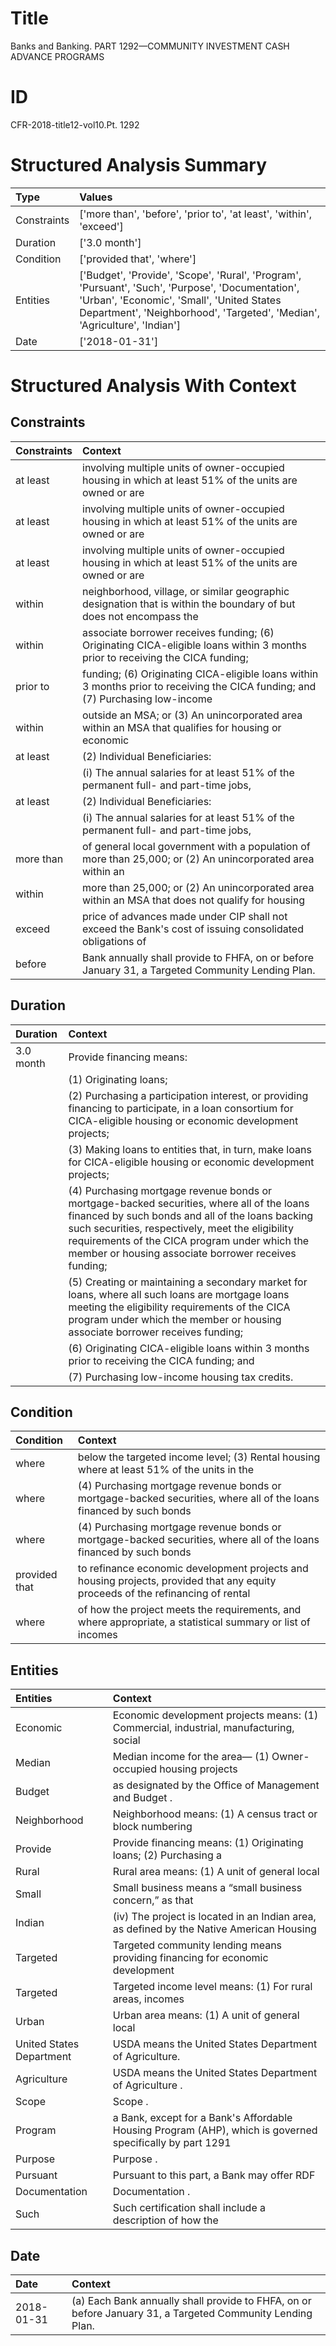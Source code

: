 # Title

 Banks and Banking. PART 1292—COMMUNITY INVESTMENT CASH ADVANCE PROGRAMS


# ID

 CFR-2018-title12-vol10.Pt. 1292


# Structured Analysis Summary

| Type        | Values                                                                                                                                                                                                                      |
|:------------|:----------------------------------------------------------------------------------------------------------------------------------------------------------------------------------------------------------------------------|
| Constraints | ['more than', 'before', 'prior to', 'at least', 'within', 'exceed']                                                                                                                                                         |
| Duration    | ['3.0 month']                                                                                                                                                                                                               |
| Condition   | ['provided that', 'where']                                                                                                                                                                                                  |
| Entities    | ['Budget', 'Provide', 'Scope', 'Rural', 'Program', 'Pursuant', 'Such', 'Purpose', 'Documentation', 'Urban', 'Economic', 'Small', 'United States Department', 'Neighborhood', 'Targeted', 'Median', 'Agriculture', 'Indian'] |
| Date        | ['2018-01-31']                                                                                                                                                                                                              |


# Structured Analysis With Context

 


## Constraints

| Constraints   | Context                                                                                                                         |
|:--------------|:--------------------------------------------------------------------------------------------------------------------------------|
| at least      | involving multiple units of owner-occupied housing in which at least 51% of the units are owned or are                          |
| at least      | involving multiple units of owner-occupied housing in which at least 51% of the units are owned or are                          |
| at least      | involving multiple units of owner-occupied housing in which at least 51% of the units are owned or are                          |
| within        | neighborhood, village, or similar geographic designation that is within the boundary of but does not encompass the              |
| within        | associate borrower receives funding; (6) Originating CICA-eligible loans within 3 months prior to receiving the CICA funding;   |
| prior to      | funding; (6) Originating CICA-eligible loans within 3 months prior to receiving the CICA funding; and (7) Purchasing low-income |
| within        | outside an MSA; or (3) An unincorporated area within an MSA that qualifies for housing or economic                              |
| at least      | (2) Individual Beneficiaries:                                                                                                   |
|               |             (i) The annual salaries for  at least 51% of the permanent full- and part-time jobs,                                |
| at least      | (2) Individual Beneficiaries:                                                                                                   |
|               |             (i) The annual salaries for  at least 51% of the permanent full- and part-time jobs,                                |
| more than     | of general local government with a population of more than 25,000; or (2) An unincorporated area within an                      |
| within        | more than 25,000; or (2) An unincorporated area within an MSA that does not qualify for housing                                 |
| exceed        | price of advances made under CIP shall not exceed the Bank's cost of issuing consolidated obligations of                        |
| before        | Bank annually shall provide to FHFA, on or before  January 31, a Targeted Community Lending Plan.                               |


## Duration

| Duration   | Context                                                                                                                                                                                                                                                                                                                 |
|:-----------|:------------------------------------------------------------------------------------------------------------------------------------------------------------------------------------------------------------------------------------------------------------------------------------------------------------------------|
| 3.0 month  | Provide financing means:                                                                                                                                                                                                                                                                                                |
|            |             (1) Originating loans;                                                                                                                                                                                                                                                                                      |
|            |             (2) Purchasing a participation interest, or providing financing to participate, in a loan consortium for CICA-eligible housing or economic development projects;                                                                                                                                            |
|            |             (3) Making loans to entities that, in turn, make loans for CICA-eligible housing or economic development projects;                                                                                                                                                                                          |
|            |             (4) Purchasing mortgage revenue bonds or mortgage-backed securities, where all of the loans financed by such bonds and all of the loans backing such securities, respectively, meet the eligibility requirements of the CICA program under which the member or housing associate borrower receives funding; |
|            |             (5) Creating or maintaining a secondary market for loans, where all such loans are mortgage loans meeting the eligibility requirements of the CICA program under which the member or housing associate borrower receives funding;                                                                           |
|            |             (6) Originating CICA-eligible loans within 3 months prior to receiving the CICA funding; and                                                                                                                                                                                                                |
|            |             (7) Purchasing low-income housing tax credits.                                                                                                                                                                                                                                                              |


## Condition

| Condition     | Context                                                                                                                         |
|:--------------|:--------------------------------------------------------------------------------------------------------------------------------|
| where         | below the targeted income level; (3) Rental housing where at least 51% of the units in the                                      |
| where         | (4) Purchasing mortgage revenue bonds or mortgage-backed securities, where all of the loans financed by such bonds              |
| where         | (4) Purchasing mortgage revenue bonds or mortgage-backed securities, where all of the loans financed by such bonds              |
| provided that | to refinance economic development projects and housing projects, provided that any equity proceeds of the refinancing of rental |
| where         | of how the project meets the requirements, and where appropriate, a statistical summary or list of incomes                      |


## Entities

| Entities                 | Context                                                                                                   |
|:-------------------------|:----------------------------------------------------------------------------------------------------------|
| Economic                 | Economic development projects means: (1) Commercial, industrial, manufacturing, social                    |
| Median                   | Median income for the area&#8212; (1) Owner-occupied housing projects                                     |
| Budget                   | as designated by the Office of Management and Budget .                                                    |
| Neighborhood             | Neighborhood means: (1) A census tract or block numbering                                                 |
| Provide                  | Provide financing means: (1) Originating loans; (2) Purchasing a                                          |
| Rural                    | Rural area means: (1) A unit of general local                                                             |
| Small                    | Small business means a &#8220;small business concern,&#8221; as that                                      |
| Indian                   | (iv) The project is located in an  Indian area, as defined by the Native American Housing                 |
| Targeted                 | Targeted community lending means providing financing for economic development                             |
| Targeted                 | Targeted income level means: (1) For rural areas, incomes                                                 |
| Urban                    | Urban area means: (1) A unit of general local                                                             |
| United States Department | USDA means the  United States Department  of Agriculture.                                                 |
| Agriculture              | USDA means the United States Department of  Agriculture .                                                 |
| Scope                    | Scope .                                                                                                   |
| Program                  | a Bank, except for a Bank's Affordable Housing Program (AHP), which is governed specifically by part 1291 |
| Purpose                  | Purpose .                                                                                                 |
| Pursuant                 | Pursuant to this part, a Bank may offer RDF                                                               |
| Documentation            | Documentation .                                                                                           |
| Such                     | Such certification shall include a description of how the                                                 |


## Date

| Date       | Context                                                                                                   |
|:-----------|:----------------------------------------------------------------------------------------------------------|
| 2018-01-31 | (a) Each Bank annually shall provide to FHFA, on or before January 31, a Targeted Community Lending Plan. |


